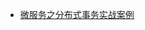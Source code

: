 
* [微服务之分布式事务实战案例](https://weread.qq.com/web/reader/71d32370716443e271df020k47d328e029447d1e9905d2b)
